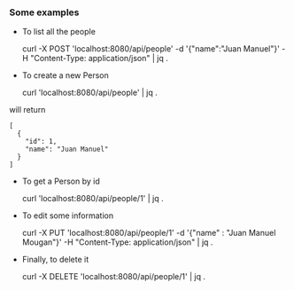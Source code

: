 ### Some examples

- To list all the people

    curl -X POST 'localhost:8080/api/people' -d '{"name":"Juan Manuel"}' -H "Content-Type: application/json" | jq .

- To create a new Person

    curl 'localhost:8080/api/people' | jq .

will return

    [
      {
        "id": 1,
        "name": "Juan Manuel"
      }
    ]

- To get a Person by id

    curl 'localhost:8080/api/people/1' | jq .

- To edit some information

    curl -X PUT 'localhost:8080/api/people/1' -d '{"name" : "Juan Manuel Mougan"}' -H "Content-Type: application/json" | jq .

- Finally, to delete it

    curl -X DELETE 'localhost:8080/api/people/1' | jq .
